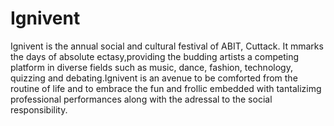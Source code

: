 # Ignivent
Ignivent is the annual social and cultural festival of ABIT, Cuttack. It mmarks the days of absolute ectasy,providing the budding artists a competing platform in diverse fields such as music, dance, fashion, technology, quizzing and debating.Ignivent is an avenue to be comforted from the routine of life and to embrace the fun and frollic embedded with tantalizimg professional performances along with the adressal to the social responsibility.
